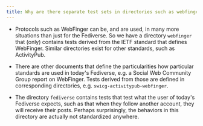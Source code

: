 ```yaml
---
title: Why are there separate test sets in directories such as webfinger, activitypub and fediverse?
---
```


* Protocols such as WebFinger can be, and are used, in many more situations than just for the Fediverse. So we have a directory `webfinger` that (only) contains tests derived from the IETF standard that defines WebFinger. Similar directories exist for other standards, such as ActivityPub.

* There are other documents that define the particularities how particular standards are used in today's Fediverse, e.g. a Social Web Community Group report on WebFinger. Tests derived from those are defined in corresponding directories, e.g. `swicg-activitypub-webfinger`.

* The directory `fediverse` contains tests that test what the user of today's Fediverse expects, such as that when they follow another account, they will receive their posts. Perhaps surprisingly, the behaviors in this directory are actually not standardized anywhere.
